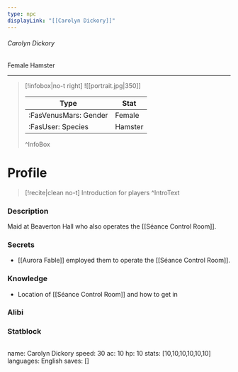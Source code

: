 ```yaml
---
type: npc
displayLink: "[[Carolyn Dickory]]"
---
```


###### Carolyn Dickory
<span class="sub2">Female Hamster </span>
___

> [!infobox|no-t right]
> ![[portrait.jpg|350]]
>
> | Type | Stat |
> | ---- | ---- |
> | :FasVenusMars: Gender | Female |
> | :FasUser: Species | Hamster |
>^InfoBox

# Profile

> [!recite|clean no-t]
>	Introduction for players
>^IntroText

### Description
Maid at Beaverton Hall who also operates the [[Séance Control Room]].

### Secrets
- [[Aurora Fable]] employed them to operate the ⁠[[Séance Control Room]].

### Knowledge
- Location of [[Séance Control Room]] and how to get in

### Alibi 


### Statblock
>```statblock
name: Carolyn Dickory
speed: 30
ac: 10
hp: 10
stats: [10,10,10,10,10,10]
languages: English
saves: []